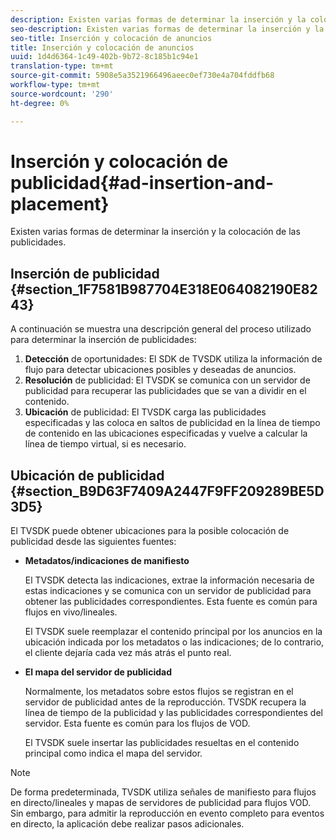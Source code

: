 ```yaml
---
description: Existen varias formas de determinar la inserción y la colocación de las publicidades.
seo-description: Existen varias formas de determinar la inserción y la colocación de las publicidades.
seo-title: Inserción y colocación de anuncios
title: Inserción y colocación de anuncios
uuid: 1d4d6364-1c49-402b-9b72-8c185b1c94e1
translation-type: tm+mt
source-git-commit: 5908e5a3521966496aeec0ef730e4a704fddfb68
workflow-type: tm+mt
source-wordcount: '290'
ht-degree: 0%

---
```



# Inserción y colocación de publicidad{#ad-insertion-and-placement}

Existen varias formas de determinar la inserción y la colocación de las publicidades.

## Inserción de publicidad {#section_1F7581B987704E318E064082190E8243}

A continuación se muestra una descripción general del proceso utilizado para determinar la inserción de publicidades:

1. **Detección** de oportunidades: El SDK de TVSDK utiliza la información de flujo para detectar ubicaciones posibles y deseadas de anuncios.
1. **Resolución** de publicidad: El TVSDK se comunica con un servidor de publicidad para recuperar las publicidades que se van a dividir en el contenido.
1. **Ubicación** de publicidad: El TVSDK carga las publicidades especificadas y las coloca en saltos de publicidad en la línea de tiempo de contenido en las ubicaciones especificadas y vuelve a calcular la línea de tiempo virtual, si es necesario.

## Ubicación de publicidad {#section_B9D63F7409A2447F9FF209289BE5D3D5}

El TVSDK puede obtener ubicaciones para la posible colocación de publicidad desde las siguientes fuentes:

* **Metadatos/indicaciones de manifiesto**

   El TVSDK detecta las indicaciones, extrae la información necesaria de estas indicaciones y se comunica con un servidor de publicidad para obtener las publicidades correspondientes. Esta fuente es común para flujos en vivo/lineales.

   El TVSDK suele reemplazar el contenido principal por los anuncios en la ubicación indicada por los metadatos o las indicaciones; de lo contrario, el cliente dejaría cada vez más atrás el punto real.

* **El mapa del servidor de publicidad**

   Normalmente, los metadatos sobre estos flujos se registran en el servidor de publicidad antes de la reproducción. TVSDK recupera la línea de tiempo de la publicidad y las publicidades correspondientes del servidor. Esta fuente es común para los flujos de VOD.

   El TVSDK suele insertar las publicidades resueltas en el contenido principal como indica el mapa del servidor.

>[!NOTE]
>
>De forma predeterminada, TVSDK utiliza señales de manifiesto para flujos en directo/lineales y mapas de servidores de publicidad para flujos VOD. Sin embargo, para admitir la reproducción en evento completo para eventos en directo, la aplicación debe realizar pasos adicionales.

